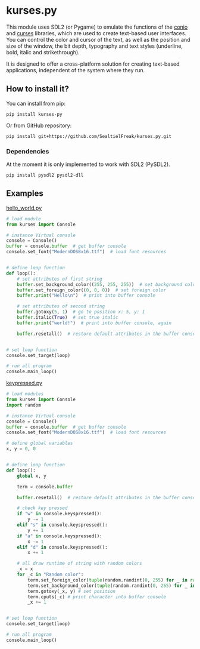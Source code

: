 # kurses.py
This module uses SDL2 (or Pygame) to emulate the functions of the [conio](https://en.wikipedia.org/wiki/Conio.h) and [curses](https://en.wikipedia.org/wiki/Curses_(programming_library)) libraries, which are used to create text-based user interfaces. You can control the color and cursor of the text, as well as the position and size of the window, the bit depth, typography and text styles (underline, bold, italic and strikethrough).

It is designed to offer a cross-platform solution for creating text-based applications, independent of the system where they run.

## How to install it?
You can install from pip:

`pip install kurses-py` 

Or from GitHub repository:

`pip install git+https://github.com/SealtielFreak/kurses.py.git`

### Dependencies
At the moment it is only implemented to work with SDL2 (PySDL2).

`pip install pysdl2 pysdl2-dll`

## Examples
[hello_world.py](examples/hello_world.py)
```python
# load module
from kurses import Console

# instance Virtual console
console = Console()
buffer = console.buffer  # get buffer console
console.set_font("ModernDOS8x16.ttf")  # load font resources


# define loop function
def loop():
    # set attributes of first string
    buffer.set_background_color((255, 255, 255))  # set background color characters
    buffer.set_foreign_color((0, 0, 0))  # set foreign color
    buffer.print("Hello\n")  # print into buffer console

    # set attributes of second string
    buffer.gotoxy(5, 1)  # go to position x: 5, y: 1
    buffer.italic(True)  # set true italic
    buffer.print("world!")  # print into buffer console, again

    buffer.resetall()  # restore default attributes in the buffer console


# set loop function
console.set_target(loop)

# run all program
console.main_loop()
```
[keypressed.py](examples/keypressed.py)
```python
# load modules
from kurses import Console
import random

# instance Virtual console
console = Console()
buffer = console.buffer  # get buffer console
console.set_font("ModernDOS8x16.ttf")  # load font resources

# define global variables
x, y = 0, 0


# define loop function
def loop():
    global x, y

    term = console.buffer

    buffer.resetall()  # restore default attributes in the buffer console

    # check key pressed
    if "w" in console.keyspressed():
        y -= 1
    elif "s" in console.keyspressed():
        y += 1
    if "a" in console.keyspressed():
        x -= 1
    elif "d" in console.keyspressed():
        x += 1

    # all draw runtime of string with random colors
    _x = x
    for _c in "Random color":
        term.set_foreign_color(tuple(random.randint(0, 255) for _ in range(3)))
        term.set_background_color(tuple(random.randint(0, 255) for _ in range(3)))
        term.gotoxy(_x, y) # set position
        term.cputs(_c) # print character into buffer console
        _x += 1


# set loop function
console.set_target(loop)

# run all program
console.main_loop()

```

